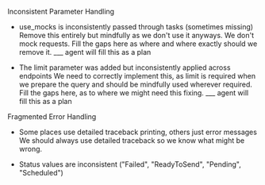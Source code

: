 Inconsistent Parameter Handling

- use_mocks is inconsistently passed through tasks (sometimes missing)
  Remove this entirely but mindfully as we don't use it anyways. We don't mock requests. Fill the gaps here as where and where exactly should we remove it. \_\_\_ agent will fill this as a plan

- The limit parameter was added but inconsistently applied across endpoints
  We need to correctly implement this, as limit is required when we prepare the query and should be mindfully used wherever required. Fill the gaps here, as to where we might need this fixing. \_\_\_ agent will fill this as a plan

Fragmented Error Handling

- Some places use detailed traceback printing, others just error messages
  We should always use detailed traceback so we know what might be wrong.

- Status values are inconsistent ("Failed", "ReadyToSend", "Pending", "Scheduled")
